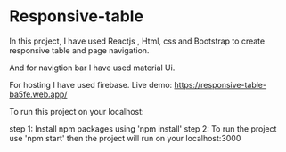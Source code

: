 # Responsive-table

In this project, I have used Reactjs , Html, css and Bootstrap to  create responsive table and page navigation.

And for navigtion bar I have used material Ui.

For hosting I have used firebase.
Live demo: https://responsive-table-ba5fe.web.app/


To run this project on your localhost:

step 1: Install npm packages using 'npm install'
step 2: To run the project use 'npm start'
then the project will run on your localhost:3000
